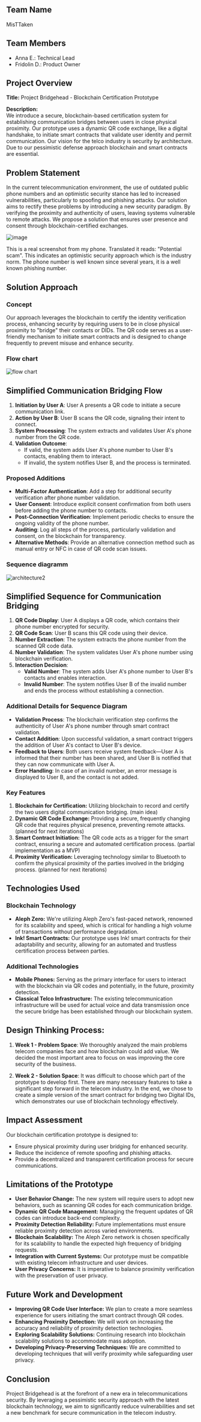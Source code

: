 ## Team Name
MisTTaken

## Team Members
- Anna E.: Technical Lead
- Fridolin D.: Product Owner


## Project Overview

**Title:** Project Bridgehead - Blockchain Certification Prototype

**Description:**  
We introduce a secure, blockchain-based certification system for establishing communication bridges between users in close physical proximity. Our prototype uses a dynamic QR code exchange, like a digital handshake, to initiate smart contracts that validate user identity and permit communication.
Our vision for the telco industry is security by architecture. Due to our pessimistic defense approach blockchain and smart contracts are essential.

## Problem Statement
In the current telecommunication environment, the use of outdated public phone numbers and an optimistic security stance has led to increased vulnerabilities, particularly to spoofing and phishing attacks. Our solution aims to rectify these problems by introducing a new security paradigm. By verifying the proximity and authenticity of users, leaving systems vulnerable to remote attacks. We propose a solution that ensures user presence and consent through blockchain-certified exchanges.

![image](https://github.com/annaerdi/ctrl-hack-zk/assets/26500470/feaec1b8-0f7f-47e5-bb08-1549290cd021)

This is a real screenshot from my phone. Translated it reads: "Potential scam". This indicates an optimistic security approach which is the industry norm.
The phone number is well known since several years, it is a well known phishing number.

## Solution Approach

### Concept
Our approach leverages the blockchain to certify the identity verification process, enhancing security by requiring users to be in close physical proximity to "bridge" their contacts or DIDs. The QR code serves as a user-friendly mechanism to initiate smart contracts and is designed to change frequently to prevent misuse and enhance security.

### Flow chart
![flow chart](https://github.com/annaerdi/ctrl-hack-zk/assets/26500470/4f2ce105-f639-4e7a-86fd-6a363afa3d4c)

## Simplified Communication Bridging Flow

1. **Initiation by User A**: User A presents a QR code to initiate a secure communication link.
2. **Action by User B**: User B scans the QR code, signaling their intent to connect.
3. **System Processing**: The system extracts and validates User A's phone number from the QR code.
4. **Validation Outcome**:
   - If valid, the system adds User A's phone number to User B's contacts, enabling them to interact.
   - If invalid, the system notifies User B, and the process is terminated.

### Proposed Additions

- **Multi-Factor Authentication**: Add a step for additional security verification after phone number validation.
- **User Consent**: Introduce explicit consent confirmation from both users before adding the phone number to contacts.
- **Post-Connection Verification**: Implement periodic checks to ensure the ongoing validity of the phone number.
- **Auditing**: Log all steps of the process, particularly validation and consent, on the blockchain for transparency.
- **Alternative Methods**: Provide an alternative connection method such as manual entry or NFC in case of QR code scan issues.


### Sequence diagramm
![architecture2](https://github.com/annaerdi/ctrl-hack-zk/assets/26500470/362590da-3f3e-4708-bcbc-40cffa22dc0f)

## Simplified Sequence for Communication Bridging

1. **QR Code Display**: User A displays a QR code, which contains their phone number encrypted for security.
2. **QR Code Scan**: User B scans this QR code using their device.
3. **Number Extraction**: The system extracts the phone number from the scanned QR code data.
4. **Number Validation**: The system validates User A's phone number using blockchain verification.
5. **Interaction Decision**:
   - **Valid Number**: The system adds User A's phone number to User B's contacts and enables interaction.
   - **Invalid Number**: The system notifies User B of the invalid number and ends the process without establishing a connection.

### Additional Details for Sequence Diagram

- **Validation Process**: The blockchain verification step confirms the authenticity of User A's phone number through smart contract validation.
- **Contact Addition**: Upon successful validation, a smart contract triggers the addition of User A's contact to User B's device.
- **Feedback to Users**: Both users receive system feedback—User A is informed that their number has been shared, and User B is notified that they can now communicate with User A.
- **Error Handling**: In case of an invalid number, an error message is displayed to User B, and the contact is not added.


### Key Features
1. **Blockchain for Certification:** Utilizing blockchain to record and certify the two users digital communication bridging. (main idea)
2. **Dynamic QR Code Exchange:** Providing a secure, frequently changing QR code that requires physical presence, preventing remote attacks. (planned for next iterations)
3. **Smart Contract Initiation:** The QR code acts as a trigger for the smart contract, ensuring a secure and automated certification process. (partial implementation as a MVP)
4. **Proximity Verification:** Leveraging technology similar to Bluetooth to confirm the physical proximity of the parties involved in the bridging process. (planned for next iterations)

## Technologies Used

### Blockchain Technology
- **Aleph Zero:** We're utilizing Aleph Zero's fast-paced network, renowned for its scalability and speed, which is critical for handling a high volume of transactions without performance degradation.
- **Ink! Smart Contracts:** Our prototype uses Ink! smart contracts for their adaptability and security, allowing for an automated and trustless certification process between parties.

### Additional Technologies
- **Mobile Phones:** Serving as the primary interface for users to interact with the blockchain via QR codes and potentially, in the future, proximity detection.
- **Classical Telco Infrastructure:** The existing telecommunication infrastructure will be used for actual voice and data transmission once the secure bridge has been established through our blockchain system.


## Design Thinking Process:

1. **Week 1 - Problem Space**: We thoroughly analyzed the main problems telecom companies face and how blockchain could add value. We decided the most important area to focus on was improving the core security of the business.

2. **Week 2 - Solution Space**: It was difficult to choose which part of the prototype to develop first. There are many necessary features to take a significant step forward in the telecom industry. In the end, we chose to create a simple version of the smart contract for bridging two Digital IDs, which demonstrates our use of blockchain technology effectively.


## Impact Assessment

Our blockchain certification prototype is designed to:
- Ensure physical proximity during user bridging for enhanced security.
- Reduce the incidence of remote spoofing and phishing attacks.
- Provide a decentralized and transparent certification process for secure communications.


## Limitations of the Prototype

- **User Behavior Change:** The new system will require users to adopt new behaviors, such as scanning QR codes for each communication bridge.
- **Dynamic QR Code Management:** Managing the frequent updates of QR codes can introduce back-end complexity.
- **Proximity Detection Reliability:** Future implementations must ensure reliable proximity detection across varied environments.
- **Blockchain Scalability:** The Aleph Zero network is chosen specifically for its scalability to handle the expected high frequency of bridging requests.
- **Integration with Current Systems:** Our prototype must be compatible with existing telecom infrastructure and user devices.
- **User Privacy Concerns:** It is imperative to balance proximity verification with the preservation of user privacy.

## Future Work and Development

- **Improving QR Code User Interface:** We plan to create a more seamless experience for users initiating the smart contract through QR codes.
- **Enhancing Proximity Detection:** We will work on increasing the accuracy and reliability of proximity detection technologies.
- **Exploring Scalability Solutions:** Continuing research into blockchain scalability solutions to accommodate mass adoption.
- **Developing Privacy-Preserving Techniques:** We are committed to developing techniques that will verify proximity while safeguarding user privacy.


## Conclusion

Project Bridgehead is at the forefront of a new era in telecommunications security. By leveraging a pessimistic security approach with the latest blockchain technology, we aim to significantly reduce vulnerabilities and set a new benchmark for secure communication in the telecom industry.


